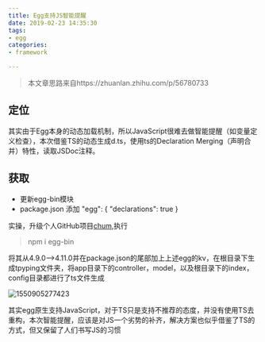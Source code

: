 ```yaml
---
title: Egg支持JS智能提醒
date: 2019-02-23 14:35:30
tags:
- egg
categories: 
- framework

---
```

> 本文章思路来自https://zhuanlan.zhihu.com/p/56780733

## 定位

其实由于Egg本身的动态加载机制，所以JavaScript很难去做智能提醒（如变量定义检查），本次借鉴TS的动态生成d.ts，使用ts的Declaration Merging（声明合并）特性，读取JSDoc注释。

## 获取

- 更新egg-bin模块
- package.json 添加 "egg": { "declarations": true } 

实操，升级个人GitHub项目[chum](https://github.com/ShawnGoethe/chum),执行

> npm i egg-bin

将其从4.9.0-->4.11.0并在package.json的尾部加上上述egg的kv，在根目录下生成tpyping文件夹，将app目录下的controller，model，以及根目录下的index，config目录都进行了ts文件生成

![1550905277423](C:\Users\56932\AppData\Roaming\Typora\typora-user-images\1550905277423.png)

其实egg原生支持JavaScript，对于TS只是支持不推荐的态度，并没有使用TS去重构，本次智能提醒，应该是对JS一个劣势的补齐，解决方案也似乎借鉴了TS的方式，但又保留了人们书写JS的习惯